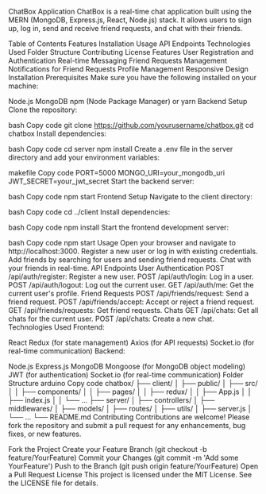 ChatBox Application
ChatBox is a real-time chat application built using the MERN (MongoDB, Express.js, React, Node.js) stack. It allows users to sign up, log in, send and receive friend requests, and chat with their friends.

Table of Contents
Features
Installation
Usage
API Endpoints
Technologies Used
Folder Structure
Contributing
License
Features
User Registration and Authentication
Real-time Messaging
Friend Requests Management
Notifications for Friend Requests
Profile Management
Responsive Design
Installation
Prerequisites
Make sure you have the following installed on your machine:

Node.js
MongoDB
npm (Node Package Manager) or yarn
Backend Setup
Clone the repository:

bash
Copy code
git clone https://github.com/yourusername/chatbox.git
cd chatbox
Install dependencies:

bash
Copy code
cd server
npm install
Create a .env file in the server directory and add your environment variables:

makefile
Copy code
PORT=5000
MONGO_URI=your_mongodb_uri
JWT_SECRET=your_jwt_secret
Start the backend server:

bash
Copy code
npm start
Frontend Setup
Navigate to the client directory:

bash
Copy code
cd ../client
Install dependencies:

bash
Copy code
npm install
Start the frontend development server:

bash
Copy code
npm start
Usage
Open your browser and navigate to http://localhost:3000.
Register a new user or log in with existing credentials.
Add friends by searching for users and sending friend requests.
Chat with your friends in real-time.
API Endpoints
User Authentication
POST /api/auth/register: Register a new user.
POST /api/auth/login: Log in a user.
POST /api/auth/logout: Log out the current user.
GET /api/auth/me: Get the current user's profile.
Friend Requests
POST /api/friends/request: Send a friend request.
POST /api/friends/accept: Accept or reject a friend request.
GET /api/friends/requests: Get friend requests.
Chats
GET /api/chats: Get all chats for the current user.
POST /api/chats: Create a new chat.
Technologies Used
Frontend:

React
Redux (for state management)
Axios (for API requests)
Socket.io (for real-time communication)
Backend:

Node.js
Express.js
MongoDB
Mongoose (for MongoDB object modeling)
JWT (for authentication)
Socket.io (for real-time communication)
Folder Structure
arduino
Copy code
chatbox/
├── client/
│   ├── public/
│   ├── src/
│   │   ├── components/
│   │   ├── pages/
│   │   ├── redux/
│   │   ├── App.js
│   │   ├── index.js
│   │   └── ...
├── server/
│   ├── controllers/
│   ├── middlewares/
│   ├── models/
│   ├── routes/
│   ├── utils/
│   ├── server.js
│   └── ...
└── README.md
Contributing
Contributions are welcome! Please fork the repository and submit a pull request for any enhancements, bug fixes, or new features.

Fork the Project
Create your Feature Branch (git checkout -b feature/YourFeature)
Commit your Changes (git commit -m 'Add some YourFeature')
Push to the Branch (git push origin feature/YourFeature)
Open a Pull Request
License
This project is licensed under the MIT License. See the LICENSE file for details.
